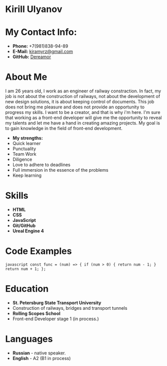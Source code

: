 # Kirill Ulyanov
# My Contact Info:
* **Phone:** +7(981)838-94-89
* **E-Mail:** [kiramyrz@gmail.com](https://gmail.com)
* **GitHub:** [Dereamor](https://github.com/Dereamor/rsschool-cv/tree/gh-pages)
# About Me
I am 26 years old, I work as an engineer of railway constraction. In fact, my job is not about the construction of railways, not about the development of new design solutions, it is about keeping control of documents. This job does not bring me pleasure and does not provide an opportunity to progress my skills. I want to be a creator, and that is why i'm here. I'm sure that working as a front-end developer will give me the opportunity to reveal my talents and let me have a hand in creating amazing projects. My goal is to gain knowledge in the field of front-end development.
* **My strengths:**
* Quick learner
* Punctuality
* Team Work
* Diligence
* Love to adhere to deadlines
* Full immersion in the essence of the problems
* Keep learning
# Skills
* **HTML**
* **CSS**
* **JavaScript**
* **Git/GitHub**
* **Ureal Engine 4**
# Code Examples
`javascript
const func = (num) => {
if (num > 0) {
return num - 1;
}
return num + 1;
};
`
# Education
* **St. Petersburg State Transport University**
* Construction of railways, bridges and transport tunnels
* **Rolling Scopes School**
* Front-end Developer stage 1 (in process.)
# Languages
* **Russian** - native speaker.
* **English** - A2 (B1 in process)